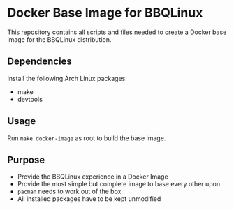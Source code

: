 # Docker Base Image for BBQLinux
This repository contains all scripts and files needed to create a Docker base image for the BBQLinux distribution.
## Dependencies
Install the following Arch Linux packages:
* make
* devtools
## Usage
Run `make docker-image` as root to build the base image.
## Purpose
* Provide the BBQLinux experience in a Docker Image
* Provide the most simple but complete image to base every other upon
* `pacman` needs to work out of the box
* All installed packages have to be kept unmodified
